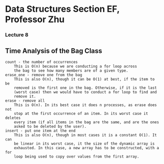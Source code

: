 # Data Structures Section EF, Professor Zhu

### Lecture 8

Time Analysis of the Bag Class
------------------------------
	count - the number of occurrences
		This is O(n) because we are conducting a for loop across
		the bag to see how many members are of a given type.
	erase_one - remove one from the bag
		This is also O(n), though it can be O(1) at best, if the item to be
		removed is the first one in the bag. Otherwise, if it is the last
		(worst case) then we would have to conduct a for loop to find and
		remove it. 
	erase - remove all
		This is O(n). In its best case it does n processes, as erase does not
		stop at the first occurrence of an item. In its worst case it deletes
		every item (if all items in the bag are the same, and are the ones
		asked to be deleted by the user). 
	insert - put one item at the end
		This is also O(n), though in most cases it is a constant O(1). It can
		be linear in its worst case, it the size of the dynamic array is
		exhausted. In this case, a new array has to be constructed, with a for
		loop being used to copy over values from the first array.